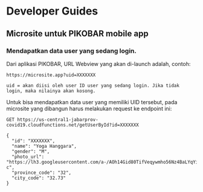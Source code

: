 # Developer Guides

## Microsite untuk PIKOBAR mobile app

### Mendapatkan data user yang sedang login.

Dari aplikasi PIKOBAR, URL Webview yang akan di-launch adalah, contoh:
```
https://microsite.app?uid=XXXXXXX

uid = akan diisi oleh user ID user yang sedang login. Jika tidak login, maka nilainya akan kosong.
```

Untuk bisa mendapatkan data user yang memiliki UID tersebut, pada microsite yang dibangun harus melakukan request ke endpoint ini:
```
GET https://us-central1-jabarprov-covid19.cloudfunctions.net/getUserById?id=XXXXXXX

{
  "id": "XXXXXXX",
  "name": "Yoga Hanggara",
  "gender": "M",
  "photo_url": "https://lh3.googleusercontent.com/a-/AOh14Gid80TifVeqywmho56Nz4BaLYqYiZ6nFDuOtFtdIbg=s96-c",
  "province_code": "32",
  "city_code": "32.73"
}
```
